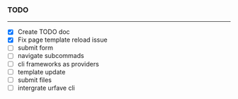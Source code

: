### TODO

---

- [x] Create TODO doc
- [x] Fix page template reload issue
- [ ] submit form
- [ ] navigate subcommads
- [ ] cli frameworks as providers
- [ ] template update
- [ ] submit files
- [ ] intergrate urfave cli
